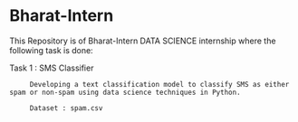 # Bharat-Intern

This Repository is of Bharat-Intern DATA SCIENCE internship where the following task is done:

Task 1 : SMS Classifier
         
         Developing a text classification model to classify SMS as either spam or non-spam using data science techniques in Python.

         Dataset : spam.csv
